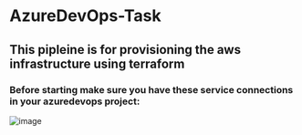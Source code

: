 # AzureDevOps-Task
## This pipleine is for provisioning the aws infrastructure using terraform<br>

### Before starting make sure you have these service connections in your azuredevops project:
![image](https://github.com/aiishaa/AzureDevOps-Task/assets/57088227/e7b98947-3249-490c-ac76-29ba8b7d2d98)

